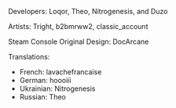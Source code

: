Developers: Loqor, Theo, Nitrogenesis, and Duzo

Artists: Tright, b2bmrww2, classic_account

Steam Console Original Design: DocArcane

Translations: 
- French: lavachefrancaise
- German: hoooiii
- Ukrainian: Nitrogenesis
- Russian: Theo
